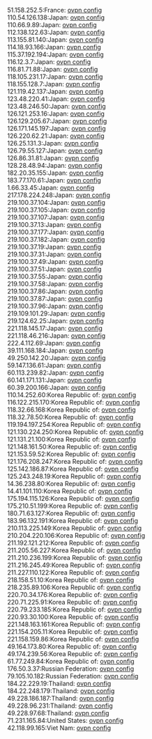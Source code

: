 51.158.252.5:France: [ovpn config](vpn/51_158_252_5.ovpn)  
110.54.126.138:Japan: [ovpn config](vpn/110_54_126_138.ovpn)  
110.66.9.89:Japan: [ovpn config](vpn/110_66_9_89.ovpn)  
112.138.122.63:Japan: [ovpn config](vpn/112_138_122_63.ovpn)  
113.155.81.140:Japan: [ovpn config](vpn/113_155_81_140.ovpn)  
114.18.93.166:Japan: [ovpn config](vpn/114_18_93_166.ovpn)  
115.37.192.194:Japan: [ovpn config](vpn/115_37_192_194.ovpn)  
116.12.3.7:Japan: [ovpn config](vpn/116_12_3_7.ovpn)  
116.81.71.88:Japan: [ovpn config](vpn/116_81_71_88.ovpn)  
118.105.231.17:Japan: [ovpn config](vpn/118_105_231_17.ovpn)  
118.155.128.7:Japan: [ovpn config](vpn/118_155_128_7.ovpn)  
121.119.42.137:Japan: [ovpn config](vpn/121_119_42_137.ovpn)  
123.48.220.41:Japan: [ovpn config](vpn/123_48_220_41.ovpn)  
123.48.246.50:Japan: [ovpn config](vpn/123_48_246_50.ovpn)  
126.121.253.16:Japan: [ovpn config](vpn/126_121_253_16.ovpn)  
126.129.205.67:Japan: [ovpn config](vpn/126_129_205_67.ovpn)  
126.171.145.197:Japan: [ovpn config](vpn/126_171_145_197.ovpn)  
126.220.62.21:Japan: [ovpn config](vpn/126_220_62_21.ovpn)  
126.25.131.3:Japan: [ovpn config](vpn/126_25_131_3.ovpn)  
126.79.55.127:Japan: [ovpn config](vpn/126_79_55_127.ovpn)  
126.86.31.81:Japan: [ovpn config](vpn/126_86_31_81.ovpn)  
128.28.48.94:Japan: [ovpn config](vpn/128_28_48_94.ovpn)  
182.20.35.155:Japan: [ovpn config](vpn/182_20_35_155.ovpn)  
183.77.170.61:Japan: [ovpn config](vpn/183_77_170_61.ovpn)  
1.66.33.45:Japan: [ovpn config](vpn/1_66_33_45.ovpn)  
217.178.224.248:Japan: [ovpn config](vpn/217_178_224_248.ovpn)  
219.100.37.104:Japan: [ovpn config](vpn/219_100_37_104.ovpn)  
219.100.37.105:Japan: [ovpn config](vpn/219_100_37_105.ovpn)  
219.100.37.107:Japan: [ovpn config](vpn/219_100_37_107.ovpn)  
219.100.37.13:Japan: [ovpn config](vpn/219_100_37_13.ovpn)  
219.100.37.177:Japan: [ovpn config](vpn/219_100_37_177.ovpn)  
219.100.37.182:Japan: [ovpn config](vpn/219_100_37_182.ovpn)  
219.100.37.19:Japan: [ovpn config](vpn/219_100_37_19.ovpn)  
219.100.37.31:Japan: [ovpn config](vpn/219_100_37_31.ovpn)  
219.100.37.49:Japan: [ovpn config](vpn/219_100_37_49.ovpn)  
219.100.37.51:Japan: [ovpn config](vpn/219_100_37_51.ovpn)  
219.100.37.55:Japan: [ovpn config](vpn/219_100_37_55.ovpn)  
219.100.37.58:Japan: [ovpn config](vpn/219_100_37_58.ovpn)  
219.100.37.86:Japan: [ovpn config](vpn/219_100_37_86.ovpn)  
219.100.37.87:Japan: [ovpn config](vpn/219_100_37_87.ovpn)  
219.100.37.96:Japan: [ovpn config](vpn/219_100_37_96.ovpn)  
219.109.101.29:Japan: [ovpn config](vpn/219_109_101_29.ovpn)  
219.124.62.25:Japan: [ovpn config](vpn/219_124_62_25.ovpn)  
221.118.145.17:Japan: [ovpn config](vpn/221_118_145_17.ovpn)  
221.118.46.216:Japan: [ovpn config](vpn/221_118_46_216.ovpn)  
222.4.112.69:Japan: [ovpn config](vpn/222_4_112_69.ovpn)  
39.111.168.184:Japan: [ovpn config](vpn/39_111_168_184.ovpn)  
49.250.142.20:Japan: [ovpn config](vpn/49_250_142_20.ovpn)  
59.147.136.61:Japan: [ovpn config](vpn/59_147_136_61.ovpn)  
60.113.239.82:Japan: [ovpn config](vpn/60_113_239_82.ovpn)  
60.141.171.131:Japan: [ovpn config](vpn/60_141_171_131.ovpn)  
60.39.200.166:Japan: [ovpn config](vpn/60_39_200_166.ovpn)  
110.14.252.60:Korea Republic of: [ovpn config](vpn/110_14_252_60.ovpn)  
116.122.215.170:Korea Republic of: [ovpn config](vpn/116_122_215_170.ovpn)  
118.32.66.168:Korea Republic of: [ovpn config](vpn/118_32_66_168.ovpn)  
118.32.78.50:Korea Republic of: [ovpn config](vpn/118_32_78_50.ovpn)  
119.194.197.254:Korea Republic of: [ovpn config](vpn/119_194_197_254.ovpn)  
121.130.224.250:Korea Republic of: [ovpn config](vpn/121_130_224_250.ovpn)  
121.131.21.100:Korea Republic of: [ovpn config](vpn/121_131_21_100.ovpn)  
121.148.161.50:Korea Republic of: [ovpn config](vpn/121_148_161_50.ovpn)  
121.153.59.52:Korea Republic of: [ovpn config](vpn/121_153_59_52.ovpn)  
121.176.208.247:Korea Republic of: [ovpn config](vpn/121_176_208_247.ovpn)  
125.142.186.87:Korea Republic of: [ovpn config](vpn/125_142_186_87.ovpn)  
125.243.248.19:Korea Republic of: [ovpn config](vpn/125_243_248_19.ovpn)  
14.36.238.80:Korea Republic of: [ovpn config](vpn/14_36_238_80.ovpn)  
14.41.101.110:Korea Republic of: [ovpn config](vpn/14_41_101_110.ovpn)  
175.194.115.126:Korea Republic of: [ovpn config](vpn/175_194_115_126.ovpn)  
175.210.51.199:Korea Republic of: [ovpn config](vpn/175_210_51_199.ovpn)  
180.71.63.127:Korea Republic of: [ovpn config](vpn/180_71_63_127.ovpn)  
183.96.132.191:Korea Republic of: [ovpn config](vpn/183_96_132_191.ovpn)  
210.113.225.149:Korea Republic of: [ovpn config](vpn/210_113_225_149.ovpn)  
210.204.220.106:Korea Republic of: [ovpn config](vpn/210_204_220_106.ovpn)  
211.192.121.212:Korea Republic of: [ovpn config](vpn/211_192_121_212.ovpn)  
211.205.56.227:Korea Republic of: [ovpn config](vpn/211_205_56_227.ovpn)  
211.210.236.199:Korea Republic of: [ovpn config](vpn/211_210_236_199.ovpn)  
211.216.245.49:Korea Republic of: [ovpn config](vpn/211_216_245_49.ovpn)  
211.227.110.122:Korea Republic of: [ovpn config](vpn/211_227_110_122.ovpn)  
218.158.51.10:Korea Republic of: [ovpn config](vpn/218_158_51_10.ovpn)  
218.235.89.106:Korea Republic of: [ovpn config](vpn/218_235_89_106.ovpn)  
220.70.34.176:Korea Republic of: [ovpn config](vpn/220_70_34_176.ovpn)  
220.71.225.91:Korea Republic of: [ovpn config](vpn/220_71_225_91.ovpn)  
220.79.233.185:Korea Republic of: [ovpn config](vpn/220_79_233_185.ovpn)  
220.93.30.100:Korea Republic of: [ovpn config](vpn/220_93_30_100.ovpn)  
221.148.163.161:Korea Republic of: [ovpn config](vpn/221_148_163_161.ovpn)  
221.154.205.11:Korea Republic of: [ovpn config](vpn/221_154_205_11.ovpn)  
221.158.159.86:Korea Republic of: [ovpn config](vpn/221_158_159_86.ovpn)  
49.164.173.80:Korea Republic of: [ovpn config](vpn/49_164_173_80.ovpn)  
49.174.239.56:Korea Republic of: [ovpn config](vpn/49_174_239_56.ovpn)  
61.77.249.84:Korea Republic of: [ovpn config](vpn/61_77_249_84.ovpn)  
176.50.3.37:Russian Federation: [ovpn config](vpn/176_50_3_37.ovpn)  
79.105.10.182:Russian Federation: [ovpn config](vpn/79_105_10_182.ovpn)  
184.22.229.19:Thailand: [ovpn config](vpn/184_22_229_19.ovpn)  
184.22.248.179:Thailand: [ovpn config](vpn/184_22_248_179.ovpn)  
49.228.186.187:Thailand: [ovpn config](vpn/49_228_186_187.ovpn)  
49.228.96.231:Thailand: [ovpn config](vpn/49_228_96_231.ovpn)  
49.228.97.68:Thailand: [ovpn config](vpn/49_228_97_68.ovpn)  
71.231.165.84:United States: [ovpn config](vpn/71_231_165_84.ovpn)  
42.118.99.165:Viet Nam: [ovpn config](vpn/42_118_99_165.ovpn)  
